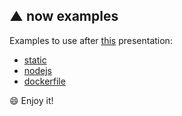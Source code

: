 ▲ now examples
----

Examples to use after [this](http://bit.ly/now-serverless) presentation:

* [static](/static)
* [nodejs](/nodejs)
* [dockerfile](/dockerfile)

:smile: Enjoy it!
